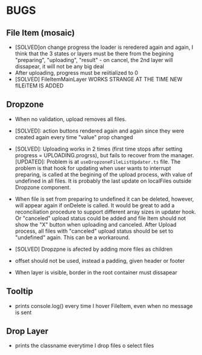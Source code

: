 # BUGS

## File Item (mosaic)

- [SOLVED]on change progress the loader is reredered again and again, I think that the 3 states or layers must be there from the begining
  "preparing", "uploading", "result" - on cancel, the 2nd layer will dissapear, it will not be any big deal
- After uploading, progress must be reiitialized to 0
- [SOLVED] FileItemMainLayer WORKS STRANGE AT THE TIME NEW fILEiTEM IS ADDED


## Dropzone
- When no validation, upload removes all files.

- [SOLVED]: action buttons rendered again and again since they were created again every time "value" prop changed
- [SOLVED]: Uploading works in 2 times (first time stops after setting progress = UPLOADING.progrss), but fails to recover from the manager. [UPDATED]: Problem is at `useDropzoneFileListUpdater.ts` file. The problem is that hook for updating when user wants to interrupt preparing, is called at the begining of the upload process, with value of undefined in all files. It is probably the last update on localFiles outside Dropzone component.

- When file is set from preparing to undefined it can be deleted, however, will appear again if onDelete is called. It would be great to add a reconciliation procedure to support different array sizes in updater hook. Or "canceled" upload status could be added and file Item should not show the "X" button when uploading and canceled. After Upload process, all files with "canceled" upload status should be set to "undefined" again. This can be a workaround.

- [SOLVED] Dropzpne is afected by adding more files as children
- offset should not be used, instead a padding, given header or footer
- When layer is visible, border in the root container must dissapear

## Tooltip

- prints console.log() every time I hover FileItem, even when no message is sent

## Drop Layer

- prints the classname everytime I drop files o select files
